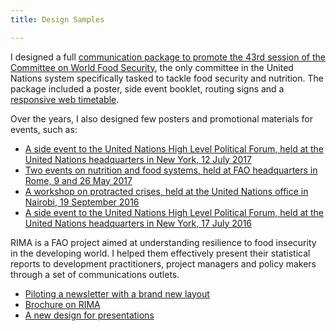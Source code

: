 ```yaml
---
title: Design Samples

---
```

I designed a full [communication package to promote the 43rd session of the Committee on World Food Security](https://www.behance.net/gallery/55075241/CFS-43rd-Session-Communication-package), the only committee in the United Nations system specifically tasked to tackle food security and nutrition. The package included a poster, side event booklet, routing signs and a [responsive web timetable](https://uncfs.github.io/CFS43Timetable/).

Over the years, I also designed few posters and promotional materials for events, such as:
* [A side event to the United Nations High Level Political Forum, held at the United Nations headquarters in New York, 12 July 2017](https://www.behance.net/gallery/55189293/Communication-package-event-on-conflict)
* [Two events on nutrition and food systems, held at FAO headquarters in Rome, 9 and 26 May 2017](https://www.behance.net/gallery/55116877/Communication-Package-Nutrition-Event-Series)
* [A workshop on protracted crises, held at the United Nations office in Nairobi, 19 September 2016](https://www.behance.net/gallery/55116947/Leaving-no-one-behind-invites-to-CFS-events-on-war)
* [A side event to the United Nations High Level Political Forum, held at the United Nations headquarters in New York, 17 July 2016](https://www.behance.net/gallery/55116947/Leaving-no-one-behind-invites-to-CFS-events-on-war)


RIMA is a FAO project aimed at understanding resilience to food insecurity in the developing world. I helped them effectively present their statistical reports to development practitioners, project managers and policy makers through a set of communications outlets.
* [Piloting a newsletter with a brand new layout](https://www.behance.net/gallery/55080705/FAO-RIMA-Email-Marketing?isa0=1#)
* [Brochure on RIMA](http://www.fao.org/3/a-i5298e.pdf)
* [A new design for presentations](https://www.slideshare.net/FAOoftheUN/resilience-index-measurement-and-analysis-rima)
